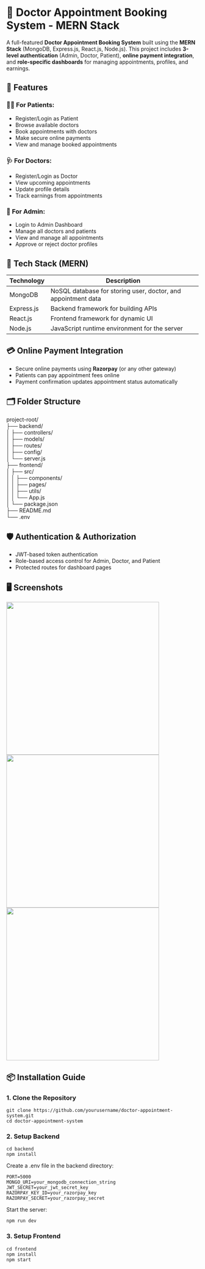 # 🏥 Doctor Appointment Booking System - MERN Stack

A full-featured **Doctor Appointment Booking System** built using the **MERN Stack** (MongoDB, Express.js, React.js, Node.js). This project includes **3-level authentication** (Admin, Doctor, Patient), **online payment integration**, and **role-specific dashboards** for managing appointments, profiles, and earnings.

## 🚀 Features

### 👨‍⚕️ For Patients:
- Register/Login as Patient
- Browse available doctors
- Book appointments with doctors
- Make secure online payments
- View and manage booked appointments

### 🩺 For Doctors:
- Register/Login as Doctor
- View upcoming appointments
- Update profile details
- Track earnings from appointments

### 🔐 For Admin:
- Login to Admin Dashboard
- Manage all doctors and patients
- View and manage all appointments
- Approve or reject doctor profiles

## 🔧 Tech Stack (MERN)

| Technology | Description |
|------------|-------------|
| MongoDB    | NoSQL database for storing user, doctor, and appointment data |
| Express.js | Backend framework for building APIs |
| React.js   | Frontend framework for dynamic UI |
| Node.js    | JavaScript runtime environment for the server |

## 💳 Online Payment Integration
- Secure online payments using **Razorpay** (or any other gateway)
- Patients can pay appointment fees online
- Payment confirmation updates appointment status automatically

## 🗂️ Folder Structure

project-root/  
├── backend/  
│ ├── controllers/  
│ ├── models/  
│ ├── routes/  
│ ├── config/  
│ └── server.js  
├── frontend/  
│ ├── src/  
│ │ ├── components/  
│ │ ├── pages/  
│ │ ├── utils/  
│ │ └── App.js  
│ └── package.json  
├── README.md  
└── .env  


## 🛡️ Authentication & Authorization
- JWT-based token authentication
- Role-based access control for Admin, Doctor, and Patient
- Protected routes for dashboard pages

## 🖥️ Screenshots

<img src="https://github.com/user-attachments/assets/ee8be8c9-4b18-41e4-a9ed-84320d466bd6" width="400" height="400" />
<img src="https://github.com/user-attachments/assets/9609eb5b-4bde-4215-b696-e0fb414ab429" width="400" height="400" />
<img src="https://github.com/user-attachments/assets/05f1a62a-75c4-44cb-b3f4-45f175b0a6bc" width="400" height="400" />


## 📦 Installation Guide

### 1. Clone the Repository
```
git clone https://github.com/yourusername/doctor-appointment-system.git
cd doctor-appointment-system
```

### 2. Setup Backend
```
cd backend
npm install
```

Create a .env file in the backend directory:

```
PORT=5000
MONGO_URI=your_mongodb_connection_string
JWT_SECRET=your_jwt_secret_key
RAZORPAY_KEY_ID=your_razorpay_key
RAZORPAY_SECRET=your_razorpay_secret
```

Start the server:
```
npm run dev
```

### 3. Setup Frontend
```
cd frontend
npm install
npm start
```
